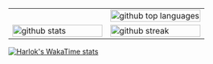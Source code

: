 <table align="center" style="width: 100%; border-collapse: collapse;">
  <tr>
    <td style="width: 50%;">
      <a href="https://github.com/Pyromagne">
        <img scr="https://github-readme-stats.vercel.app/api/wakatime?username=pyromagne&v=2)](https://github.com/anuraghazra/github-readme-stats">
      </a>
    </td>
    <td style="width: 50%;">
      <a href="https://github.com/Pyromagne">
      <img width="100%" src="https://github-readme-stats.vercel.app/api/top-langs/?username=pyromagne&amp;theme=tokyonight&amp;show_icons=true&amp;hide_border=true&amp;layout=compact" alt="github top languages">
      </a>
    </td>
  </tr>
  
  <tr>
  <td style="width: 50%;">
    <a href="https://github.com/Pyromagne">
        <img width="100%" src="https://github-readme-stats.vercel.app/api?username=pyromagne&amp;theme=tokyonight&amp;show_icons=true&amp;hide_border=true&amp;count_private=true" alt="github stats">
      </a>
  </td>
    <td style="width: 50%;">
      <a href="https://github.com/Pyromagne">
        <img width="100%" src="https://github-readme-streak-stats.herokuapp.com/?user=pyromagne&amp;theme=tokyonight&amp;hide_border=true" alt="github streak">
      </a>
    </td>
  </tr>
</table>


[![Harlok's WakaTime stats](https://github-readme-stats.vercel.app/api/wakatime?username=pyromagne&v=2)](https://github.com/anuraghazra/github-readme-stats)


